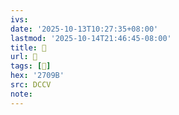 ```yaml
---
ivs:
date: '2025-10-13T10:27:35+08:00'
lastmod: '2025-10-14T21:46:45-08:00'
title: 􄵍
url: 􄵍
tags: [𧂛]
hex: '2709B'
src: DCCV
note:
---
```

